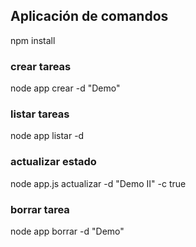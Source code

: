 ## Aplicación de comandos
npm install 



### crear tareas 
node app crear -d  "Demo"

### listar tareas
node app listar -d 

### actualizar estado
node app.js actualizar -d "Demo II" -c true 

### borrar tarea
node app borrar -d "Demo" 
